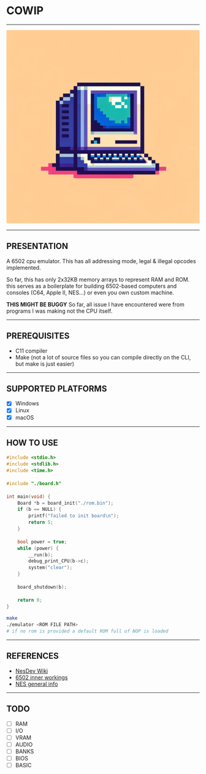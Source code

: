# COWIP

---

![text](cowip.webp)

---

## PRESENTATION

A 6502 cpu emulator. This has all addressing mode, legal & illegal opcodes implemented.

So far, this has only 2x32KB memory arrays to represent RAM and ROM. this serves as a boilerplate for building 6502-based computers and consoles (C64, Apple II, NES...) or even you own custom machine.

**THIS MIGHT BE BUGGY** So far, all issue I have encountered were from programs I was making not the CPU itself.

---

## PREREQUISITES

* C11 compiler
* Make (not a lot of source files so you can compile directly on the CLI, but make is just easier)

---

## SUPPORTED PLATFORMS

- [X] Windows
- [X] Linux
- [X] macOS

---

## HOW TO USE

```c
#include <stdio.h>
#include <stdlib.h>
#include <time.h>

#include "./board.h"

int main(void) {
    Board *b = board_init("./rom.bin");
    if (b == NULL) {
        printf("failed to init board\n");
        return 5;
    }

    bool power = true;
    while (power) {
        __run(b);
        debug_print_CPU(b->c);
        system("clear");
    }

    board_shutdown(b);
    
    return 0;
}

```

```sh
make
./emulator <ROM FILE PATH>
# if no rom is provided a default ROM full of NOP is loaded
```

---

## REFERENCES

* [NesDev Wiki](https://www.nesdev.org/wiki/NES_reference_guide)
* [6502 inner workings](https://www.masswerk.at/6502/6502_instruction_set.html)
* [NES general info](https://www.copetti.org/writings/consoles/nes/)

---

## TODO

- [ ] RAM
- [ ] I/O
- [ ] VRAM
- [ ] AUDIO
- [ ] BANKS
- [ ] BIOS
- [ ] BASIC
